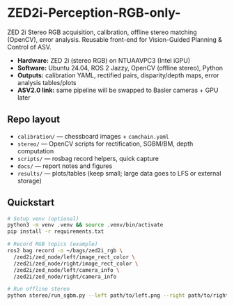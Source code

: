 # ZED2i-Perception-RGB-only-
ZED 2i Stereo RGB acquisition, calibration, offline stereo matching (OpenCV), error analysis. Reusable front-end for Vision-Guided Planning &amp; Control of ASV.

- **Hardware:** ZED 2i (stereo RGB) on NTUAAVPC3 (Intel iGPU)
- **Software:** Ubuntu 24.04, ROS 2 Jazzy, OpenCV (offline stereo), Python
- **Outputs:** calibration YAML, rectified pairs, disparity/depth maps, error analysis tables/plots
- **ASV2.0 link:** same pipeline will be swapped to Basler cameras + GPU later

## Repo layout
- `calibration/` — chessboard images + `camchain.yaml`
- `stereo/` — OpenCV scripts for rectification, SGBM/BM, depth computation
- `scripts/` — rosbag record helpers, quick capture
- `docs/` — report notes and figures
- `results/` — plots/tables (keep small; large data goes to LFS or external storage)

## Quickstart
```bash
# Setup venv (optional)
python3 -m venv .venv && source .venv/bin/activate
pip install -r requirements.txt

# Record RGB topics (example)
ros2 bag record -o ~/bags/zed2i_rgb \
  /zed2i/zed_node/left/image_rect_color \
  /zed2i/zed_node/right/image_rect_color \
  /zed2i/zed_node/left/camera_info \
  /zed2i/zed_node/right/camera_info

# Run offline stereo
python stereo/run_sgbm.py --left path/to/left.png --right path/to/right.png --calib calibration/camchain.yaml
